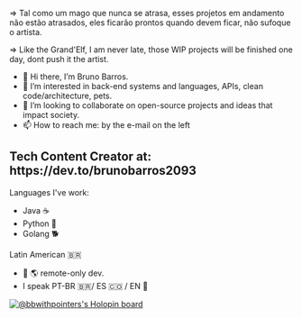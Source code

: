 => Tal como um mago que nunca se atrasa, esses projetos em andamento não estão atrasados, eles ficarão prontos quando devem ficar, não sufoque o artista. 

=> Like the Grand'Elf, I am never late, those WIP projects will be finished one day, dont push it the artist. 

- :vulcan_salute: Hi there, I’m Bruno Barros.
- 👀 I’m interested in back-end systems and languages, APIs, clean code/architecture, pets.
- 💞️ I’m looking to collaborate on open-source projects and ideas that impact society.
- 📫 How to reach me: by the e-mail on the left 

<h2>Tech Content Creator at: https://dev.to/brunobarros2093</h2>

Languages I've work: 
- Java ☕
- Python 🐍
- Golang 🐕

Latin American :brazil: 
- :house_with_garden: :earth_americas: remote-only dev.
- I speak PT-BR :brazil:/ ES :colombia:  / EN 🏴󠁧󠁢󠁥󠁮󠁧󠁿
<!---
brunogbarros/brunogbarros is a ✨ special ✨ repository because its `README.md` (this file) appears on your GitHub profile.
You can click the Preview link to take a look at your changes.
--->

[![@bbwithpointers's Holopin board](https://holopin.me/bbwithpointers)](https://holopin.io/@bbwithpointers)

